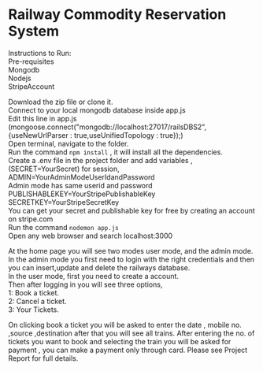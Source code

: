 # Railway Commodity Reservation System <br />

Instructions to Run:<br />
Pre-requisites<br />
Mongodb<br />
Nodejs<br />
StripeAccount <br />

Download the zip file or clone it.<br />
Connect to your local mongodb database inside app.js <br />
Edit this line in app.js (mongoose.connect("mongodb://localhost:27017/railsDBS2",{useNewUrlParser : true,useUnifiedTopology : true});)<br />
Open terminal, navigate to the folder.<br />
Run the command `npm install` , it will install all the dependencies.<br />
Create a .env file in the project folder and add variables ,(SECRET=YourSecret) for session,<br />
ADMIN=YourAdminModeUserIdandPassword <br />
Admin mode has same userid and password<br />
PUBLISHABLEKEY=YourStripePublishableKey<br />
SECRETKEY=YourStripeSecretKey<br />
You can get your secret and publishable key for free by creating an account on stripe.com<br />
Run the command `nodemon app.js`<br />
Open any web browser and search localhost:3000<br />

At the home page you will see two modes user mode, and the admin mode.<br />
In the admin mode you first need to login with the right credentials and then you can insert,update and delete the railways database.<br />
In the user mode, first you need to create a account.<br />
Then after logging in you will see three options,<br />
1: Book a ticket.<br />
2: Cancel a ticket.<br />
3: Your Tickets.<br />

On clicking book a ticket you will be asked to enter the date , mobile no. ,source ,destination after that you will see all trains. After entering the no. of tickets you want to 
book and selecting the train you will be asked for payment , you can make a payment only through card.
Please see Project Report for full details.
